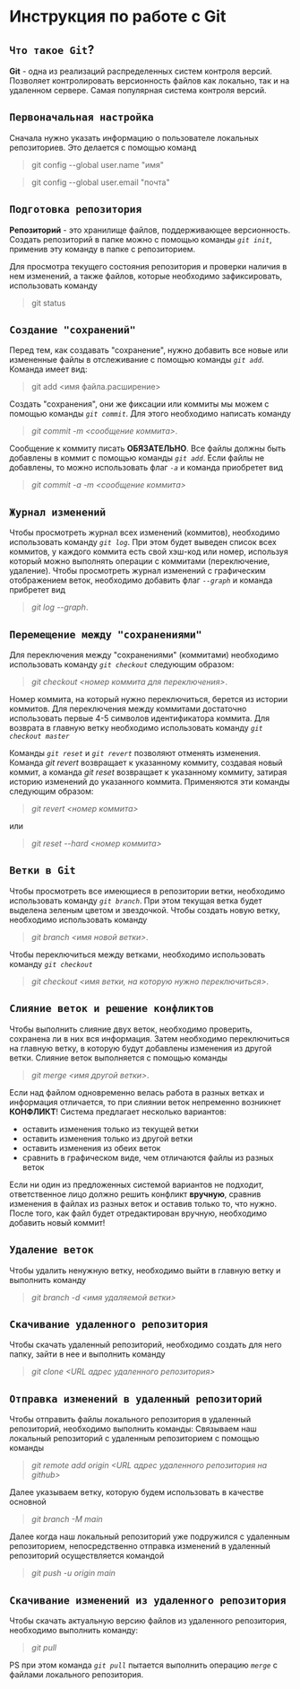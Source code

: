 # Инструкция по работе с Git

## `Что такое Git`?
**Git** - одна из реализаций распределенных систем контроля версий. Позволяет контролировать версионность файлов как локально, так и на удаленном сервере. Самая популярная система контроля версий.

## `Первоначальная настройка`
Сначала нужно указать информацию о пользователе локальных репозиториев. Это делается с помощью команд

>git config --global user.name "имя"

>git config --global user.email "почта"

## `Подготовка репозитория`
**Репозиторий** - это хранилище файлов, поддерживающее версионность. Создать репозиторий в папке можно с помощью команды *`git init`*, применив эту команду в папке с репозиторием.

Для просмотра текущего состояния репозитория и проверки наличия в нем изменений, а также файлов, которые необходимо зафиксировать, использовать команду

>git status

## `Создание "сохранений"`
Перед тем, как создавать "сохранение", нужно добавить все новые или измененные файлы в отслеживание с помощью команды *`git add`*. Команда имеет вид:
>git add <имя файла.расширение>

Создать "сохранения", они же фиксации или коммиты мы можем с помощью команды *`git commit`*. Для этого необходимо написать команду 
>*git commit -m <сообщение коммита>*. 

Сообщение к коммиту писать **ОБЯЗАТЕЛЬНО**. Все файлы должны быть добавлены в коммит с помощью команды *`git add`*. Если файлы не добавлены, то можно использовать флаг *`-а`* и команда приобретет вид 
>*git commit -а -m <сообщение коммита>*

## `Журнал изменений`
Чтобы просмотреть журнал всех изменений (коммитов), необходимо использовать команду *`git log`*. При этом будет выведен список всех коммитов, у каждого коммита есть свой хэш-код или номер, используя который можно выполнять операции с коммитами (переключение, удаление).
Чтобы просмотреть журнал изменений с графическим отображением веток, необходимо добавить флаг *`--graph`* и команда прибретет вид 
>*git log --graph*.

## `Перемещение между "сохранениями"`
Для переключения между "сохранениями" (коммитами) необходимо использовать команду *`git checkout`* следующим образом: 
>*git checkout <номер коммита для переключения>*. 

Номер коммита, на который нужно переключиться, берется из истории коммитов. Для переключения между коммитами достаточно использовать первые 4-5 символов идентификатора коммита.
Для возврата в главную ветку необходимо использовать команду *`git checkout master`*

Команды *`git reset`* и *`git revert`* позволяют отменять изменения. Команда *git revert* возвращает к указанному коммиту, создавая новый коммит, а команда *git reset* возвращает к указанному коммиту, затирая историю изменений до указанного коммита. Применяются эти команды следующим образом:
>*git revert <номер коммита>* 

или 
>*git reset --hard <номер коммита>*

## `Ветки в Git`
Чтобы просмотреть все имеющиеся в репозитории ветки, необходимо использовать команду *`git branch`*. При этом текущая ветка будет выделена зеленым цветом и звездочкой.
Чтобы создать новую ветку, необходимо использовать команду 
>*git branch <имя новой ветки>*.

Чтобы переключиться между ветками, необходимо использовать команду *`git checkout`*
>*git checkout <имя ветки, на которую нужно переключиться>*.

## `Слияние веток и решение конфликтов`
Чтобы выполнить слияние двух веток, необходимо проверить, сохранена ли в них вся информация. Затем необходимо переключиться на главную ветку, в которую будут добавлены изменения из другой ветки. Слияние веток выполняется с помощью команды 
>*git merge <имя другой ветки>*.

Если над файлом одновременно велась работа в разных ветках и информация отличается, то при слиянии веток непременно возникнет **КОНФЛИКТ**! Система предлагает несколько вариантов:

* оставить изменения только из текущей ветки
* оставить изменения только из другой ветки
* оставить изменения из обеих веток
* сравнить в графическом виде, чем отличаются файлы из разных веток

Если ни один из предложенных системой вариантов не подходит, ответственное лицо должно решить конфликт **вручную**, сравнив изменения в файлах из разных веток и оставив только то, что нужно. После того, как файл будет отредактирован вручную, необходимо добавить новый коммит!

## `Удаление веток`
Чтобы удалить ненужную ветку, необходимо выйти в главную ветку и выполнить команду 
>*git branch -d <имя удаляемой ветки>*

## `Скачивание удаленного репозитория`
Чтобы скачать удаленный репозиторий, необходимо создать для него папку, зайти в нее и выполнить команду
>*git clone <URL адрес удаленного репозитория>*

## `Отправка изменений в удаленный репозиторий`
Чтобы отправить файлы локального репозитория в удаленный репозиторий, необходимо выполнить команды:
Связываем наш локальный репозиторий с удаленным репозиторием с помощью команды
>*git remote add origin <URL адрес удаленного репозитория на github>*

Далее указываем ветку, которую будем использовать в качестве основной
>*git branch -M main*

Далее когда наш локальный репозиторий уже подружился с удаленным репозиторием, непосредственно отправка изменений в удаленный репозиторий осуществляется командой 
>*git push -u origin main*

## `Скачивание изменений из удаленного репозитория`
Чтобы скачать актуальную версию файлов из удаленного репозитория, необходимо выполнить команду:
>*git pull*

PS при этом команда *`git pull`* пытается выполнить операцию *`merge`* с файлами локального репозитория.
